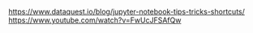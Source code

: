 https://www.dataquest.io/blog/jupyter-notebook-tips-tricks-shortcuts/
https://www.youtube.com/watch?v=FwUcJFSAfQw
